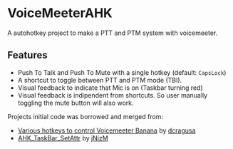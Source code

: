 # VoiceMeeterAHK

A autohotkey project to make a PTT and PTM system with voicemeeter.

## Features

* Push To Talk and Push To Mute with a single hotkey (default: `CapsLock`)
* A shortcut to toggle between PTT and PTM mode (TBI).
* Visual feedback to indicate that Mic is on (Taskbar turning red)
* Visual feedback is indipendent from shortcuts. So user manually toggling the mute button will also work.

Projects initial code was borrowed and merged from:

* [Various hotkeys to control Voicemeeter Banana](https://gist.github.com/dcragusa/f3ab67ba1ed692cb628d1ef45dc9fac1) by [dcragusa](https://gist.github.com/dcragusa)
* [AHK_TaskBar_SetAttr](https://github.com/jNizM/AHK_TaskBar_SetAttr) by [jNizM](https://github.com/jNizM)
